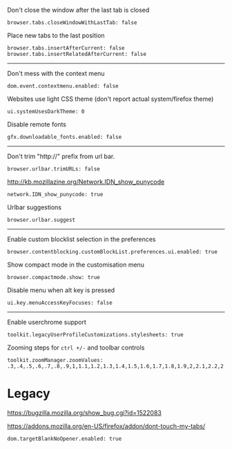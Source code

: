 Don't close the window after the last tab is closed

```
browser.tabs.closeWindowWithLastTab: false
```

Place new tabs to the last position

```
browser.tabs.insertAfterCurrent: false
browser.tabs.insertRelatedAfterCurrent: false
```

---

Don't mess with the context menu

```
dom.event.contextmenu.enabled: false
```

Websites use light CSS theme (don't report actual system/firefox theme)

```
ui.systemUsesDarkTheme: 0
```

Disable remote fonts

```
gfx.downloadable_fonts.enabled: false
```

---

Don't trim "http://" prefix from url bar.

```
browser.urlbar.trimURLs: false
```

http://kb.mozillazine.org/Network.IDN_show_punycode

```
network.IDN_show_punycode: true
```

Urlbar suggestions

```
browser.urlbar.suggest
```

---

Enable custom blocklist selection in the preferences

```
browser.contentblocking.customBlockList.preferences.ui.enabled: true
```

Show compact mode in the customisation menu

```
browser.compactmode.show: true
```

Disable menu when alt key is pressed

```
ui.key.menuAccessKeyFocuses: false
```

---

Enable userchrome support

```
toolkit.legacyUserProfileCustomizations.stylesheets: true
```

Zooming steps for `ctrl +/-` and toolbar controls

```
toolkit.zoomManager.zoomValues: .3,.4,.5,.6,.7,.8,.9,1,1.1,1.2,1.3,1.4,1.5,1.6,1.7,1.8,1.9,2,2.1,2.2,2.3,2.4,2.5,2.6,2.7,2.8,2.9,3,3.1,3.2,3.3,3.4,3.5,3.6,3.7,3.8,3.9,4,4.1,4.2,4.3,4.4,4.5,4.6,4.7,4.8,4.9,5
```

# Legacy

https://bugzilla.mozilla.org/show_bug.cgi?id=1522083

https://addons.mozilla.org/en-US/firefox/addon/dont-touch-my-tabs/

```
dom.targetBlankNoOpener.enabled: true
```
